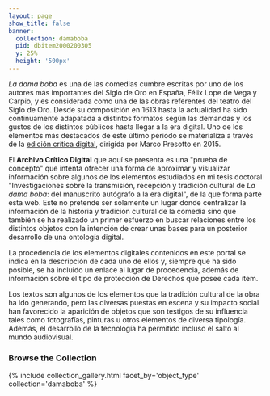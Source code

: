 ```yaml
---
layout: page
show_title: false
banner:
  collection: damaboba
  pid: dbitem2000200305
  y: 25%
  height: '500px'
---
```


_La dama boba_ es una de las comedias cumbre escritas por uno de los autores más importantes del Siglo de Oro en España, Félix Lope de Vega y Carpio, y es considerada como una de las obras referentes del teatro del Siglo de Oro. Desde su composición en 1613 hasta la actualidad ha sido continuamente adapatada a distintos formatos según las demandas y los gustos de los distintos públicos hasta llegar a la era digital. Uno de los elementos más destacados de este último periodo se materializa a través de la [edición crítica digital](http://damaboba.unibo.it/index.html), dirigida por Marco Presotto en 2015.

El **Archivo Crítico Digital** que aquí se presenta es una "prueba de concepto" que intenta ofrecer una forma de aproximar y visualizar información sobre algunos de los elementos estudiados en mi tesis doctoral "Investigaciones sobre la transmisión, recepción y tradición cultural de _La dama boba_: del manuscrito autógrafo a la era digital", de la que forma parte esta web. Este no pretende ser solamente un lugar donde centralizar la información de la historia y tradición cultural de la comedia sino que también se ha realizado un primer esfuerzo en buscar relaciones entre los distintos objetos con la intención de crear unas bases para un posterior desarrollo de una ontología digital.

La procedencia de los elementos digitales contenidos en este portal se indica en la descripción de cada uno de ellos y, siempre que ha sido posible, se ha incluido un enlace al lugar de procedencia, además de información sobre el tipo de protección de Derechos que posee cada item.

Los textos son algunos de los elementos que la tradición cultural de la obra ha ido generando, pero las diversas puestas en escena y su impacto social han favorecido la aparición de objetos que son testigos de su influencia tales como fotografías, pinturas u otros elementos de diversa tipología. Además, el desarrollo de la tecnología ha permitido incluso el salto al mundo audiovisual.


### Browse the Collection

{% include collection_gallery.html facet_by='object_type' collection='damaboba' %}
